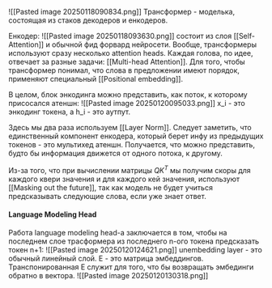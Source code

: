![[Pasted image 20250118090834.png]]
Трансформер - моделька, состоящая из стаков декодеров и енкодеров. 

Енкодер:
![[Pasted image 20250118093630.png]]
состоит из слоя [[Self-Attention]] и обычной фид форвард нейросети. Вообще, трансформеры используют сразу несколько attention heads. Каждая голова, по идее, отвечает за разные задачи: [[Multi-head Attention]].
Для того, чтобы трансформер понимал, что слова в предложении имеют порядок, применяют специальный [[Positional embedding]].

В целом, блок энкодинга можно представить, как поток, к которому присосался атеншн: ![[Pasted image 20250120095033.png]]
x_i - это энкодинг токена, а h_i - это аутпут.

Здесь мы два раза используем [[Layer Norm]].
Следует заметить, что единственный компонент енкодера, который берет инфу из предыдущих токенов - это мультихед атеншн. Получается, что можно представить, будто бы информация движется от одного потока, к другому.

Из-за того, что при вычислении матрицы $QK^T$ мы получим скоры для каждого квери значения и для каждого кей значения, используют [[Masking out the future]], так как модель не будет учиться предсказывать следующие слова, если уже знает ответ.

#### Language Modeling Head
Работа language modeling head-а заключается в том, чтобы на последнем слое трасформера из последнего n-ого токена предсказать токен n+1:
![[Pasted image 20250120124621.png]]
unembedding layer - это обычный линейный слой. E - это матрица эмбеддингов. Транспонированная E служит для того, что бы возвращать эмбединги обратно в вектора. 
![[Pasted image 20250120130318.png]]
